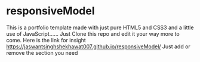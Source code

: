 # responsiveModel
This is a portfolio template made with just pure HTML5 and CSS3 and a little use of JavaScript...... Just Clone this repo and edit it your way more to come.
Here is the link for insight https://jaswantsinghshekhawat007.github.io/responsiveModel/
Just add or remove the section you need
